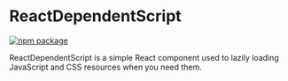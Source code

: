 # ReactDependentScript

[![npm package][npm-badge]][npm]

ReactDependentScript is a simple React component used to lazily loading JavaScript and CSS resources
when you need them.

[npm-badge]: https://img.shields.io/npm/v/npm-package.png?style=flat-square
[npm]: https://www.npmjs.org/package/npm-package
